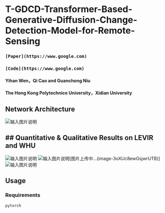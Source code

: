# T-GDCD-Transformer-Based-Generative-Diffusion-Change-Detection-Model-for-Remote-Sensing

### `[Paper](https://www.google.com)`
### `[Code](https://www.google.com)`

#### Yihan Wen，Qi Cao and Guanchong Niu
####  The Hong Kong Polytechnice University，Xidian University
## Network Architecture
![输入图片说明](/imgs/2024-01-17/JCwaVQfHgzfXrTJx.png)
##  ## Quantitative & Qualitative Results on LEVIR and WHU
![输入图片说明](/imgs/2024-01-17/zfF47KO16K8Lxbl5.png)
![输入图片说明](/imgs/2024-01-17/6neQ2kZqc53jkZFz.png)[图片上传中...(image-3oXUc8ewGsjwrUTB)]![输入图片说明](/imgs/2024-01-17/Eej4v985RYPE9NeS.png)
##  Usage
### Requirements
```pytorch```
